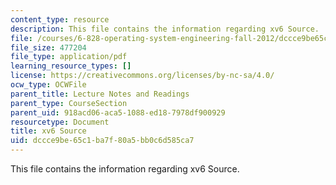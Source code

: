 ```yaml
---
content_type: resource
description: This file contains the information regarding xv6 Source.
file: /courses/6-828-operating-system-engineering-fall-2012/dccce9be65c1ba7f80a5bb0c6d585ca7_MIT6_828F12_xv6-sourc-rev7.pdf
file_size: 477204
file_type: application/pdf
learning_resource_types: []
license: https://creativecommons.org/licenses/by-nc-sa/4.0/
ocw_type: OCWFile
parent_title: Lecture Notes and Readings
parent_type: CourseSection
parent_uid: 918acd06-aca5-1088-ed18-7978df900929
resourcetype: Document
title: xv6 Source
uid: dccce9be-65c1-ba7f-80a5-bb0c6d585ca7
---
```

This file contains the information regarding xv6 Source.